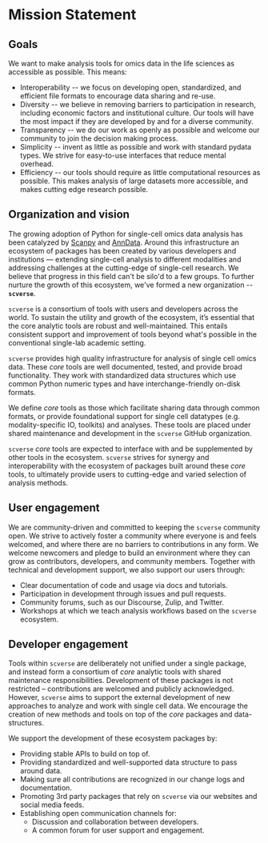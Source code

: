 # Mission Statement

## Goals

We want to make analysis tools for omics data in the life sciences as accessible as possible. This means:

* Interoperability -- we focus on developing open, standardized, and efficient file formats to encourage data sharing and re-use.
* Diversity -- we believe in removing barriers to participation in research, including economic factors and institutional culture. Our tools will have the most impact if they are developed by and for a diverse community.
* Transparency -- we do our work as openly as possible and welcome our community to join the decision making process.
* Simplicity -- invent as little as possible and work with standard pydata types. We strive for easy-to-use interfaces that reduce mental overhead.
* Efficiency -- our tools should require as little computational resources as possible. This makes analysis of large datasets more accessible, and makes cutting edge research possible.

## Organization and vision

The growing adoption of Python for single-cell omics data analysis has been catalyzed by [Scanpy](https://genomebiology.biomedcentral.com/articles/10.1186/s13059-017-1382-0) and [AnnData](https://anndata.readthedocs.io/en/latest/). 
Around this infrastructure an ecosystem of packages has been created by various developers and institutions — extending single-cell analysis to different modalities and addressing challenges at the cutting-edge of single-cell research. We believe that progress in this field can't be silo'd to a few groups. To further nurture the growth of this ecosystem, we've formed a new organization -- **`scverse`**.

`scverse` is a consortium of tools with users and developers across the world. To sustain the utility and growth of the ecosystem, it’s essential that the core analytic tools are robust and well-maintained. This entails consistent support and improvement of tools beyond what's possible in the conventional single-lab academic setting.

`scverse` provides high quality infrastructure for analysis of single cell omics data. These *core* tools are well documented, tested, and provide broad functionality. They work with standardized data structures which use common Python numeric types and have interchange-friendly on-disk formats.

We define *core* tools as those which facilitate sharing data through common formats, or provide foundational support for single cell datatypes (e.g. modality-specific IO, toolkits) and analyses. 
These tools are placed under shared maintenance and development in the `scverse` GitHub organization.

`scverse` *core* tools are expected to interface with and be supplemented by other tools in the ecosystem. `scverse` strives for synergy and interoperability with the ecosystem of packages built around these *core* tools, to ultimately provide users to cutting-edge and varied selection of analysis methods.

## User engagement

We are community-driven and committed to keeping the `scverse` community open. We strive to actively foster a community where everyone is and feels welcomed, and where there are no barriers to contributions in any form. We welcome newcomers and pledge to build an environment where they can grow as contributors, developers, and community members. Together with technical and development support, we also support our users through:

* Clear documentation of code and usage via docs and tutorials.
* Participation in development through issues and pull requests.
* Community forums, such as our Discourse, Zulip, and Twitter.
* Workshops at which we teach analysis workflows based on the `scverse` ecosystem.

## Developer engagement

Tools within `scverse` are deliberately not unified under a single package, and instead form a consortium of *core* analytic tools with shared maintenance responsibilities. 
Development of these packages is not restricted – contributions are welcomed and publicly acknowledged.
However, `scverse` aims to support the external development of new approaches to analyze and work with single cell data.
We encourage the creation of new methods and tools on top of the *core* packages and data-structures.

We support the development of these ecosystem packages by:

* Providing stable APIs to build on top of.
* Providing standardized and well-supported data structure to pass around data.
* Making sure all contributions are recognized in our change logs and documentation.
* Promoting 3rd party packages that rely on `scverse` via our websites and social media feeds.
* Establishing open communication channels for:
  * Discussion and collaboration between developers.
  * A common forum for user support and engagement.
